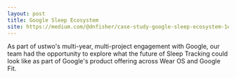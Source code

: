```yaml
---
layout: post
title: Google Sleep Ecosystem 
site: https://medium.com/@dnfisher/case-study-google-sleep-ecosystem-1ee37bbc4f8
---
```


As part of ustwo's multi-year, multi-project engagement with Google, our team had the opportunity to explore what the future of Sleep Tracking could look like as part of Google's product offering across Wear OS and Google Fit.
